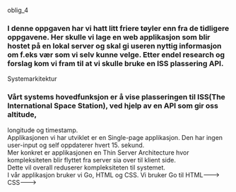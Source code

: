 oblig_4

### I denne oppgaven har vi hatt litt friere tøyler enn fra de tidligere oppgavene. Her skulle vi lage en web applikasjon som blir hostet på en lokal server og skal gi useren nyttig informasjon om f.eks vær som vi selv kunne velge. Etter endel research og forslag kom vi fram til at vi skulle bruke en ISS plassering API.

Systemarkitektur

### Vårt systems hovedfunksjon er å vise plasseringen til ISS(The International Space Station), ved hjelp av en API som gir oss altitude,
longitude og timestamp.  
Applikasjonen vi har utviklet er en Single-page applikasjon. Den har ingen user-input og self oppdaterer hvert 15. sekund.   
Mer konkret er applikasjonen en Thin Server Architecture hvor kompleksiteten blir flyttet fra server sia over til klient side.   
Dette vil overall reduserer kompleksiteten til systemet.  
I vår applikasjon bruker vi Go, HTML og CSS. 
Vi bruker Go til 
HTML--->
CSS--->
